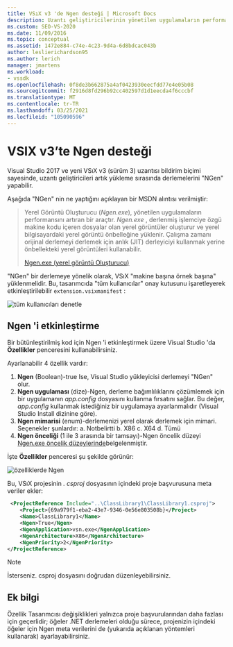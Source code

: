```yaml
---
title: VSıX v3 'de Ngen desteği | Microsoft Docs
description: Uzantı geliştiricilerinin yönetilen uygulamaların performansını geliştirmek için kullanabileceği bir araç olan yerel görüntü oluşturucuyu nasıl etkinleştirebileceğinizi öğrenin.
ms.custom: SEO-VS-2020
ms.date: 11/09/2016
ms.topic: conceptual
ms.assetid: 1472e884-c74e-4c23-9d4a-6d8bdcac043b
author: leslierichardson95
ms.author: lerich
manager: jmartens
ms.workload:
- vssdk
ms.openlocfilehash: 0f8de3b662875a4af0423930eecfdd77e4e05b08
ms.sourcegitcommit: f2916d8fd296b92cc402597d1d1eecda4f6cccbf
ms.translationtype: MT
ms.contentlocale: tr-TR
ms.lasthandoff: 03/25/2021
ms.locfileid: "105090596"
---
```

# <a name="ngen-support-in-vsix-v3"></a>VSIX v3’te Ngen desteği

Visual Studio 2017 ve yeni VSıX v3 (sürüm 3) uzantısı bildirim biçimi sayesinde, uzantı geliştiricileri artık yükleme sırasında derlemelerini "NGen" yapabilir.

Aşağıda "NGen" nin ne yaptığını açıklayan bir MSDN alıntısı verilmiştir:

>Yerel Görüntü Oluşturucu (*Ngen.exe*), yönetilen uygulamaların performansını artıran bir araçtır. *Ngen.exe* , derlenmiş işlemciye özgü makine kodu içeren dosyalar olan yerel görüntüler oluşturur ve yerel bilgisayardaki yerel görüntü önbelleğine yüklenir. Çalışma zamanı orijinal derlemeyi derlemek için anlık (JIT) derleyiciyi kullanmak yerine önbellekteki yerel görüntüleri kullanabilir.
>
>[Ngen.exe (yerel görüntü Oluşturucu)](/dotnet/framework/tools/ngen-exe-native-image-generator)

"NGen" bir derlemeye yönelik olarak, VSıX "makine başına örnek başına" yüklenmelidir. Bu, tasarımcıda "tüm kullanıcılar" onay kutusunu işaretleyerek etkinleştirilebilir `extension.vsixmanifest` :

![tüm kullanıcıları denetle](media/check-all-users.png)

## <a name="how-to-enable-ngen"></a>Ngen 'i etkinleştirme

Bir bütünleştirilmiş kod için Ngen 'i etkinleştirmek üzere Visual Studio 'da **Özellikler** penceresini kullanabilirsiniz.

Ayarlanabilir 4 özellik vardır:

1. **Ngen** (Boolean)-true Ise, Visual Studio yükleyicisi derlemeyi "NGen" olur.
2. **Ngen uygulaması** (dize)-Ngen, derleme bağımlılıklarını çözümlemek için bir uygulamanın *app.config* dosyasını kullanma fırsatını sağlar. Bu değer, *app.config* kullanmak istediğiniz bir uygulamaya ayarlanmalıdır (Visual Studio Install dizinine göre).
3. **Ngen mimarisi** (enum)-derlemenizi yerel olarak derlemek için mimari. Seçenekler şunlardır: a. Notbelirtti b. X86 c. X64 d. Tümü
4. **Ngen önceliği** (1 ile 3 arasında bir tamsayı)-Ngen öncelik düzeyi [Ngen.exe öncelik düzeylerinde](/dotnet/framework/tools/ngen-exe-native-image-generator#priority-levels)belgelenmiştir.

İşte **Özellikler** penceresi şu şekilde görünür:

![özelliklerde Ngen](media/ngen-in-properties.png)

Bu, VSıX projesinin *. csproj* dosyasının içindeki proje başvurusuna meta veriler ekler:

```xml
 <ProjectReference Include="..\ClassLibrary1\ClassLibrary1.csproj">
    <Project>{69a979f1-eba2-43e7-9346-0e56e803508b}</Project>
    <Name>ClassLibrary1</Name>
    <Ngen>True</Ngen>
    <NgenApplication>vsn.exe</NgenApplication>
    <NgenArchitecture>X86</NgenArchitecture>
    <NgenPriority>2</NgenPriority>
</ProjectReference>
```

> [!NOTE]
> İsterseniz. csproj dosyasını doğrudan düzenleyebilirsiniz.

## <a name="extra-information"></a>Ek bilgi

Özellik Tasarımcısı değişiklikleri yalnızca proje başvurularından daha fazlası için geçerlidir; öğeler .NET derlemeleri olduğu sürece, projenizin içindeki öğeler için Ngen meta verilerini de (yukarıda açıklanan yöntemleri kullanarak) ayarlayabilirsiniz.
